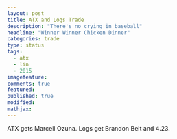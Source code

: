 ```yaml
---
layout: post
title: ATX and Logs Trade
description: "There's no crying in baseball"
headline: "Winner Winner Chicken Dinner"
categories: trade
type: status
tags: 
  - atx
  - lin
  - 2015
imagefeature:
comments: true
featured:
published: true
modified:
mathjax:
---
```


ATX gets Marcell Ozuna.
Logs get Brandon Belt and 4.23.
